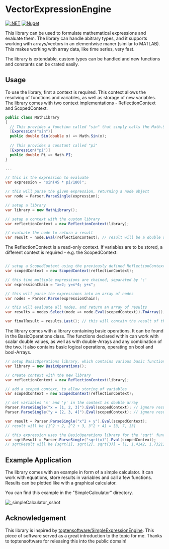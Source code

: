 # VectorExpressionEngine

[![.NET](https://github.com/cbergemann/VectorExpressionEngine/actions/workflows/dotnet.yml/badge.svg)](https://github.com/cbergemann/VectorExpressionEngine/actions/workflows/dotnet.yml)
[![Nuget](https://img.shields.io/nuget/v/VectorExpressionEngine)](https://www.nuget.org/packages/VectorExpressionEngine/)

This library can be used to formulate mathematical expressions and evaluate them. The library can handle abitrary types, and it supports working with arrays/vectors in an elementwise maner (similar to MATLAB). This makes working with array data, like time series, very fast.

The library is extendable, custom types can be handled and new functions and constants can be crated easily.

## Usage

To use the library, first a context is required. This context allows the resolving of functions and variables, as well as storage of new variables. The library comes with two context implementations - ReflectionContext and ScopedContext.

```C#
public class MathLibrary
{
  // This provides a function called "sin" that simply calls the Math.Sin function
  [Expression("sin")]
  public double Sin(double x) => Math.Sin(x);
  
  // This provides a constant called "pi"
  [Expression("pi")]
  public double Pi => Math.PI;
}

...

// this is the expression to evaluate
var expression = "sin(45 * pi/180)";

// this will parse the given expression, returning a node object
var node = Parser.ParseSingle(expression);

// setup a library
var library = new MathLibrary();

// setup a context with the custom library
var reflectionContext = new ReflectionContext(library);

// evaluate the node to return a result
var result = node.Eval(reflectionContext); // result will be a double with value 1/sqrt(2) = 0.7071
```

The ReflectionContext is a read-only context. If variables are to be stored, a different context is required - e.g. the ScopedContext:

```C#

// setup a ScopedContext using the previously defined ReflectionContext:
var scopedContext = new ScopedContext(reflectionContext);

// this time multiple expressions are chained, separated by ';'
var expressionChain = "x=2; y=x*4; y+x";

// this will parse the expressions into an array of nodes
var nodes = Parser.Parse(expressionChain);

// this will evaluate all nodes, and return an array of results
var results = nodes.Select(node => node.Eval(scopedContext)).ToArray();

var finalResult = results.Last(); // this will contain the result of the calculation 2*4+2 = 10

```

The library comes with a library containing basic operations. It can be found in the BasicOperations class. The functions declared within can work with scalar double values, as well as with double-Arrays and any combination of the two.
It also contains basic logical operations, operating on bool and bool-Arrays.

```C#
// setup BasicOperations library, which contains various basic functions with array support
var library = new BasicOperations();

// create context with the new library
var reflectionContext = new ReflectionContext(library);

// add a scoped context, to allow storing of variables
var scopedContext = new ScopedContext(reflectionContext);

// set variables 'x' and 'y' in the context as double array
Parser.ParseSingle("x = [1, 2, 3]").Eval(scopedContext); // ignore result - this would be the array [1, 2, 3]
Parser.ParseSingle("y = [2, 3, 4]").Eval(scopedContext); // ignore result - this would be the array [2, 3, 4]

var result = Parser.ParseSingle("x^2 + y").Eval(scopedContext);
// result will be [1^2 + 2, 2^2 + 3, 3^2 + 4] = [3, 7, 13]

// this expression uses the BasicOperations library for the 'sqrt' function
var sqrtResult = Parser.ParseSingle("sqrt(x)").Eval(scopedContext);
// sqrtResult will be [sqrt(1], sqrt(2], sqrt(3)] = [1, 1.4142, 1.7321]
```

## Example Application

The library comes with an example in form of a simple calculator. It can work with equations, store results in variables and call a few functions. Results can be plotted like with a graphical calculator.

You can find this example in the "SimpleCalculator" directory.

![_simpleCalculator_sshot](https://user-images.githubusercontent.com/19253536/142732271-c17473a5-bc1c-4dcc-9ebd-060a6e0d02e5.png)

## Acknowledgement

This library is inspired by [toptensoftware/SimpleExpressionEngine](https://github.com/toptensoftware/SimpleExpressionEngine). This piece of software served as a great introduction to the topic for me. Thanks to toptensoftware for releasing this into the public domain!
